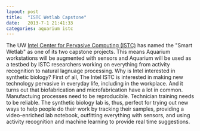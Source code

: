 ```yaml
---
layout: post
title:  "ISTC Wetlab Capstone"
date:   2013-7-1 21:41:33
categories: aquarium istc
---
```


The UW <a href="http://istc-pc.washington.edu/">Intel Center for
Pervasive Computing (ISTC)</a> has named the "Smart Wetlab" as one of
its two capstone projects. This means Aquarium workstations will be
augmented with sensors and Aquarium will be used as a testbed by ISTC
researchers working on everything from activity recognition to natural
lagnuage processing. Why is Intel interested in synthetic biology?
First of all, The Intel ISTC is interested in making new technology
pervasive in everyday life, including in the workplace. And it turns
out that biofabrication and microfabrication have a lot in
common. Manufactuing processes need to be reproducible. Technician
training needs to be reliable. The synthetic biology lab is, thus,
perfect for trying out new ways to help people do their work by
tracking their samples, providing a video-enriched lab notebook,
outfitting everything with sensors, and using activity recognition and
machine learning to provide real time suggestions.

